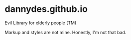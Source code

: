 dannydes.github.io
==================

Evil Library for elderly people (TM)

Markup and styles are not mine. Honestly, I'm not that bad.